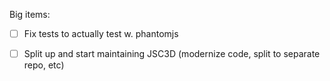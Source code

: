 
Big items:

- [ ] Fix tests to actually test w. phantomjs

- [ ] Split up and start maintaining JSC3D (modernize code, split to separate
  repo, etc)


